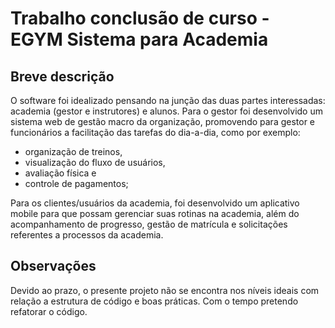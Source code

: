 # Trabalho conclusão de curso - EGYM Sistema para Academia

## Breve descrição

O software foi idealizado pensando na junção das duas partes interessadas: academia (gestor e instrutores) e alunos.
Para o gestor foi desenvolvido um sistema web de gestão macro da organização, promovendo para gestor e funcionários a facilitação das tarefas do dia-a-dia, como por exemplo: 
- organização de treinos,
- visualização do fluxo de usuários,
- avaliação física e
- controle de pagamentos;

Para os clientes/usuários da academia, foi desenvolvido um aplicativo mobile para que possam gerenciar suas rotinas na academia, além do acompanhamento de progresso, gestão de matrícula e solicitações referentes a processos da academia.

## Observações

Devido ao prazo, o presente projeto não se encontra nos níveis ideais com relação a estrutura de código e boas práticas.
Com o tempo pretendo refatorar o código.
